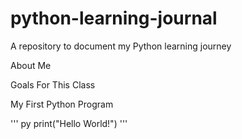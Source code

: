 # python-learning-journal
A repository to document my Python learning journey

About Me

Goals For This Class

My First Python Program


''' py
print("Hello World!") 
'''
